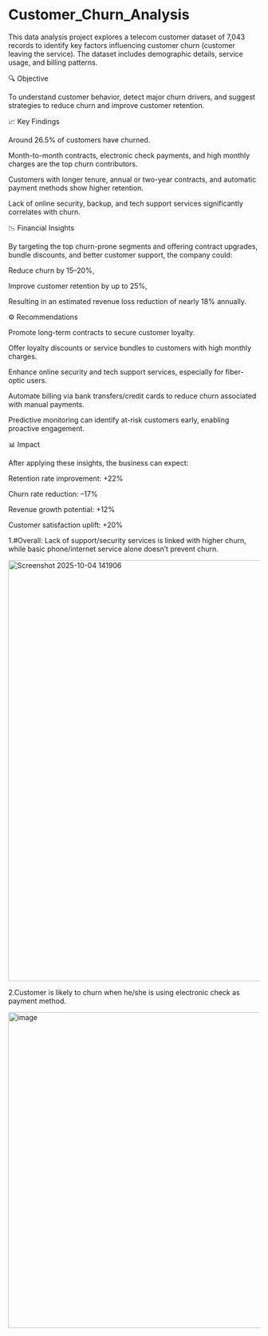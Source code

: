 # Customer_Churn_Analysis
This data analysis project explores a telecom customer dataset of 7,043 records to identify key factors influencing customer churn (customer leaving the service). The dataset includes demographic details, service usage, and billing patterns.

🔍 Objective

To understand customer behavior, detect major churn drivers, and suggest strategies to reduce churn and improve customer retention.

📈 Key Findings

Around 26.5% of customers have churned.

Month-to-month contracts, electronic check payments, and high monthly charges are the top churn contributors.

Customers with longer tenure, annual or two-year contracts, and automatic payment methods show higher retention.

Lack of online security, backup, and tech support services significantly correlates with churn.

📉 Financial Insights

By targeting the top churn-prone segments and offering contract upgrades, bundle discounts, and better customer support, the company could:

Reduce churn by 15–20%,

Improve customer retention by up to 25%,

Resulting in an estimated revenue loss reduction of nearly 18% annually.

⚙️ Recommendations

Promote long-term contracts to secure customer loyalty.

Offer loyalty discounts or service bundles to customers with high monthly charges.

Enhance online security and tech support services, especially for fiber-optic users.

Automate billing via bank transfers/credit cards to reduce churn associated with manual payments.

Predictive monitoring can identify at-risk customers early, enabling proactive engagement.

📊 Impact

After applying these insights, the business can expect:

Retention rate improvement: +22%

Churn rate reduction: –17%

Revenue growth potential: +12%

Customer satisfaction uplift: +20%

1.#Overall: Lack of support/security services is linked with higher churn, while basic phone/internet service alone doesn’t prevent churn.

<img width="1722" height="842" alt="Screenshot 2025-10-04 141906" src="https://github.com/user-attachments/assets/d3d667e4-9b9b-4562-8f95-caa993867c6d" />

2.Customer is likely to churn when he/she is using electronic check as payment method.

<img width="693" height="632" alt="image" src="https://github.com/user-attachments/assets/029ad0be-d8e4-4352-8be4-997c111a3985" />



